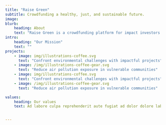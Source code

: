 ```yaml
---
title: "Raise Green"
subtitle: Crowdfunding a healthy, just, and sustainable future.
image:
blurb:
    heading: About
    text: "Raise Green is a crowdfunding platform for impact investors to reduce air pollution by deploying solar energy."
intro:
    heading: "Our Mission"
    text: ""
projects:
    - image: img/illustrations-coffee.svg
      text: "Confront environmental challenges with impactful projects"
    - image: /img/illustrations-coffee-gear.svg
      text: "Reduce air pollution exposure in vulnerable communities"
    - image: img/illustrations-coffee.svg
      text: "Confront environmental challenges with impactful projects"
    - image: /img/illustrations-coffee-gear.svg
      text: "Reduce air pollution exposure in vulnerable communities"

values:
    heading: Our values
    text: Ad labore culpa reprehenderit aute fugiat ad dolor dolore laborum laborum qui ad labore est ea. Cillum veniam excepteur dolor dolore laborum sint cillum ex pariatur do aute aliqua. Sunt do reprehenderit sit officia in in est aliqua. Officia nostrud non duis adipisicing cupidatat cupidatat tempor mollit laboris incididunt deserunt ipsum excepteur aliqua nulla. Veniam deserunt nisi qui exercitation incididunt qui nulla cillum excepteur magna adipisicing laborum minim cillum cupidatat ipsum ex. Enim ullamco adipisicing duis incididunt mollit irure cupidatat exercitation occaecat enim ipsum. Nostrud sunt ipsum et eiusmod consectetur commodo minim excepteur est labore consequat nisi Lorem. Est minim aliquip occaecat ea magna cupidatat excepteur anim irure elit reprehenderit mollit.


---
```


